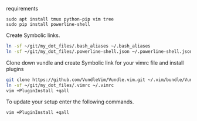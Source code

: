 requirements
```
sudo apt install tmux python-pip vim tree
sudo pip install powerline-shell
```

Create Symbolic links.
```bash
ln -sf ~/git/my_dot_files/.bash_aliases ~/.bash_aliases
ln -sf ~/git/my_dot_files/.powerline-shell.json ~/.powerline-shell.json
```

Clone down vundle and create Symbolic link for your vimrc file and install plugins
```bash
git clone https://github.com/VundleVim/Vundle.vim.git ~/.vim/bundle/Vundle.vim
ln -sf ~/git/my_dot_files/.vimrc ~/.vimrc
vim +PluginInstall +qall
```

To update your setup enter the following commands.
```bash
vim +PluginInstall +qall
```
